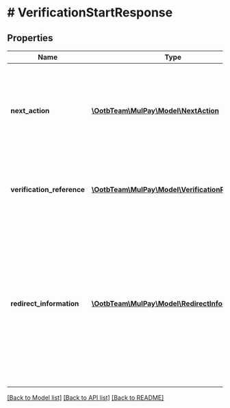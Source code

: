 # # VerificationStartResponse

## Properties

Name | Type | Description | Notes
------------ | ------------- | ------------- | -------------
**next_action** | [**\OotbTeam\MulPay\Model\NextAction**](NextAction.md) | レスポンスを受け取った後の加盟店様側の処理   認証開始時は必ず&#x60;REDIRECT&#x60;です。 - &#x60;REDIRECT&#x60;：リダイレクトが必要 | [optional]
**verification_reference** | [**\OotbTeam\MulPay\Model\VerificationReference**](VerificationReference.md) | 本人確認リクエストの認証情報    - &#x60;status&#x60;フィールドは必ず&#x60;REQSUCCESS&#x60;です。 | [optional]
**redirect_information** | [**\OotbTeam\MulPay\Model\RedirectInformation**](RedirectInformation.md) | リダイレクト情報   認証コード入力画面に進むためのリダイレクトの情報です。   &#x60;redirectType&#x60;フィールドは必ず&#x60;VERIFY&#x60;です。   &#x60;httpMethod&#x60;フィールドは必ず&#x60;GET&#x60;です。 お客様のブラウザを&#x60;redirectUrl&#x60;にリダイレクトしてください。 | [optional]

[[Back to Model list]](../../README.md#models) [[Back to API list]](../../README.md#endpoints) [[Back to README]](../../README.md)

